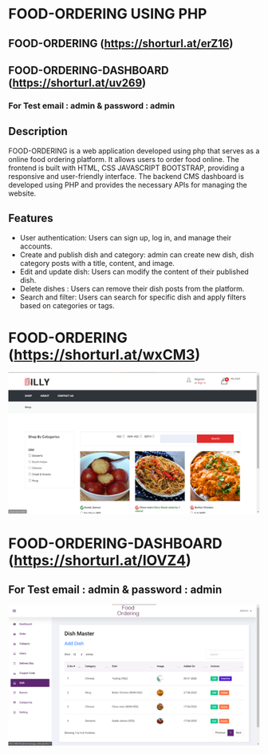 # FOOD-ORDERING USING PHP
## FOOD-ORDERING (https://shorturl.at/erZ16)
## FOOD-ORDERING-DASHBOARD (https://shorturl.at/uv269)
### For Test email : admin & password : admin

## Description
FOOD-ORDERING is a web application developed using php that serves as a online food ordering platform. It allows users to order food online. The frontend is built with HTML, CSS JAVASCRIPT BOOTSTRAP, providing a responsive and user-friendly interface. The backend CMS dashboard is developed using PHP and provides the necessary APIs for managing the website.

## Features
- User authentication: Users can sign up, log in, and manage their accounts.
- Create and publish dish and category: admin can create new dish, dish category posts with a title, content, and image.
- Edit and update dish: Users can modify the content of their published dish.
- Delete dishes : Users can remove their dish posts from the platform.
- Search and filter: Users can search for specific dish and apply filters based on categories or tags.

# FOOD-ORDERING (https://shorturl.at/wxCM3)
![Frontend](https://github.com/Mangesh98/food-ordering/blob/8ff284fc20fe794248c375c25564713eb2bf8741/FOOD-ORDERING/assets/img/front-img/front-end.png) 


# FOOD-ORDERING-DASHBOARD (https://shorturl.at/IOVZ4)
## For Test email : admin & password : admin
![Backend](https://github.com/Mangesh98/food-ordering/blob/8ff284fc20fe794248c375c25564713eb2bf8741/FOOD-ORDERING/assets/img/front-img/back-end-cms.png)


